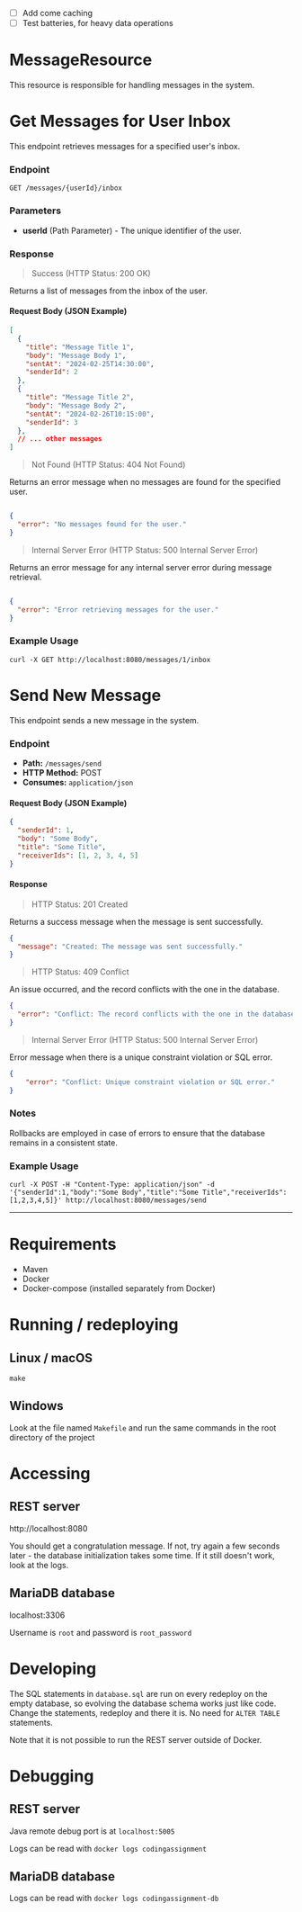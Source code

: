 - [ ] Add come caching
- [ ] Test batteries, for heavy data operations

# MessageResource

This resource is responsible for handling messages in the system.

# Get Messages for User Inbox

This endpoint retrieves messages for a specified user's inbox.

### Endpoint

`GET /messages/{userId}/inbox`

### Parameters

- **userId** (Path Parameter) - The unique identifier of the user.

### Response

> Success (HTTP Status: 200 OK)

Returns a list of messages from the inbox of the user.

#### Request Body (JSON Example)

```json
[
  {
    "title": "Message Title 1",
    "body": "Message Body 1",
    "sentAt": "2024-02-25T14:30:00",
    "senderId": 2
  },
  {
    "title": "Message Title 2",
    "body": "Message Body 2",
    "sentAt": "2024-02-26T10:15:00",
    "senderId": 3
  },
  // ... other messages
]
```

> Not Found (HTTP Status: 404 Not Found)

Returns an error message when no messages are found for the specified user.

```json

{
  "error": "No messages found for the user."
}
```

> Internal Server Error (HTTP Status: 500 Internal Server Error)

Returns an error message for any internal server error during message retrieval.

```json

{
  "error": "Error retrieving messages for the user."
}
```

### Example Usage

```
curl -X GET http://localhost:8080/messages/1/inbox
```

# Send New Message

This endpoint sends a new message in the system.

### Endpoint
- **Path:** `/messages/send`
- **HTTP Method:** POST
- **Consumes:** `application/json`

#### Request Body (JSON Example)

```json
{
  "senderId": 1,
  "body": "Some Body",
  "title": "Some Title",
  "receiverIds": [1, 2, 3, 4, 5]
}
```

#### Response

> HTTP Status: 201 Created

Returns a success message when the message is sent successfully.

```json
{
  "message": "Created: The message was sent successfully."
}

```

> HTTP Status: 409 Conflict

An issue occurred, and the record conflicts with the one in the database.

```json
{
  "error": "Conflict: The record conflicts with the one in the database."
}

```

> Internal Server Error (HTTP Status: 500 Internal Server Error)

Error message when there is a unique constraint violation or SQL error.

```json
{
    "error": "Conflict: Unique constraint violation or SQL error."
}

```

### Notes

Rollbacks are employed in case of errors to ensure that the database remains in a consistent state.

### Example Usage

```
curl -X POST -H "Content-Type: application/json" -d '{"senderId":1,"body":"Some Body","title":"Some Title","receiverIds":[1,2,3,4,5]}' http://localhost:8080/messages/send
```


<hr>

# Requirements
- Maven
- Docker
- Docker-compose (installed separately from Docker)

# Running / redeploying
## Linux / macOS
`make`

## Windows
Look at the file named `Makefile` and run the same commands in the root directory of the project

# Accessing
## REST server
http://localhost:8080

You should get a congratulation message. If not, try again a few seconds later - the database initialization takes some time. If it still doesn't work, look at the logs.

## MariaDB database
localhost:3306

Username is `root` and password is `root_password`

# Developing
The SQL statements in `database.sql` are run on every redeploy on the empty database, so evolving the database schema works just like code. Change the statements, redeploy and there it is. No need for `ALTER TABLE` statements.

Note that it is not possible to run the REST server outside of Docker.

# Debugging
## REST server
Java remote debug port is at `localhost:5005`

Logs can be read with `docker logs codingassignment`

## MariaDB database
Logs can be read with `docker logs codingassignment-db`